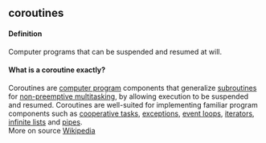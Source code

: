 ## coroutines

<h4>Definition</h4><p>Computer programs that can be suspended and resumed at will.</p><h4>What is a coroutine exactly?</h4><p>Coroutines are <a href="https://en.wikipedia.org/wiki/Computer_program">computer program</a> components that generalize <a href="https://en.wikipedia.org/wiki/Subroutine">subroutines</a> for <a href="https://en.wikipedia.org/wiki/Non-preemptive_multitasking">non-preemptive multitasking</a>, by allowing execution to be suspended and resumed. Coroutines are well-suited for implementing familiar program components such as <a href="https://en.wikipedia.org/wiki/Cooperative_multitasking">cooperative tasks</a>, <a href="https://en.wikipedia.org/wiki/Exception_handling">exceptions</a>, <a href="https://en.wikipedia.org/wiki/Event_loop">event loops</a>, <a href="https://en.wikipedia.org/wiki/Iterator">iterators</a>, <a href="https://en.wikipedia.org/wiki/Lazy_evaluation">infinite lists</a> and <a href="https://en.wikipedia.org/wiki/Pipeline_(software)">pipes</a>.<br>More on source <a href="https://en.wikipedia.org/wiki/Coroutine">Wikipedia</a></p>

